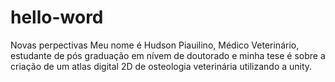 # hello-word
Novas perpectivas
Meu nome é Hudson Piauilino, Médico Veterinário, estudante de pós graduação em nívem de doutorado e minha tese é sobre a criação de um atlas digital 2D de osteologia veterinária utilizando a unity.
